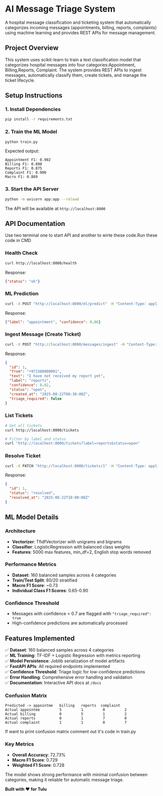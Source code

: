 # AI Message Triage System

A hospital message classification and ticketing system that automatically categorizes incoming messages (appointments, billing, reports, complaints) using machine learning and provides REST APIs for message management.

##  Project Overview

This system uses scikit-learn to train a text classification model that categorizes hospital messages into four categories:Appointment, Billing,Reports, Complaint.
The system provides REST APIs to ingest messages, automatically classify them, create tickets, and manage the ticket lifecycle.

## Setup Instructions

### 1. Install Dependencies
```bash
pip install -r requirements.txt
```

### 2. Train the ML Model
```bash
python train.py
```

Expected output:
```
Appointment F1: 0.902
Billing F1: 0.880
Reports F1: 0.875
Complaint F1: 0.900
Macro F1: 0.889

```

### 3. Start the API Server
```bash
python -m uvicorn app:app --reload
```

The API will be available at `http://localhost:8000`

## API Documentation

Use two terminal one to start API and another to wirte these code.Run these code in CMD

### Health Check
```bash
curl http://localhost:8000/health
```
Response:
```json
{"status": "ok"}
```

### ML Prediction
```bash
curl -X POST "http://localhost:8000/ml/predict" -H "Content-Type: application/json" -d "{\"text\": \"I want to book an appointment tomorrow\"}"
```
Response:
```json
{"label": "appointment", "confidence": 0.86}
```

### Ingest Message (Create Ticket)
```bash
curl -X POST "http://localhost:8000/messages/ingest" -H "Content-Type: application/json" -d "{\"from\": \"+971500000001\", \"text\": \"I have not received my report yet\"}"

```
Response:
```json
{
  "id": 1,
  "from": "+971500000001",
  "text": "I have not received my report yet",
  "label": "reports",
  "confidence": 0.82,
  "status": "open",
  "created_at": "2025-08-22T08:30:00Z",
  "triage_required": false
}
```

### List Tickets
```bash
# Get all tickets
curl http://localhost:8000/tickets

# Filter by label and status
curl "http://localhost:8000/tickets?label=reports&status=open"
```

### Resolve Ticket
```bash
curl -X PATCH "http://localhost:8000/tickets/1" -H "Content-Type: application/json" -d "{\"status\": \"resolved\"}"
```
Response:
```json
{
  "id": 1,
  "status": "resolved",
  "resolved_at": "2025-08-22T10:00:00Z"
}
```

## ML Model Details

### Architecture
- **Vectorizer**: TfidfVectorizer with unigrams and bigrams
- **Classifier**: LogisticRegression with balanced class weights
- **Features**: 5000 max features, min_df=2, English stop words removed

### Performance Metrics
- **Dataset**: 160 balanced samples across 4 categories
- **Train/Test Split**: 80/20 stratified
- **Macro F1 Score**: ~0.73
- **Individual Class F1 Scores**: 0.65-0.90

### Confidence Threshold
- Messages with confidence < 0.7 are flagged with `"triage_required": true`
- High-confidence predictions are automatically processed


## Features Implemented

✅ **Dataset**: 160 balanced samples across 4 categories  
✅ **ML Training**: TF-IDF + Logistic Regression with metrics reporting  
✅ **Model Persistence**: Joblib serialization of model artifacts  
✅ **FastAPI APIs**: All required endpoints implemented  
✅ **Confidence Threshold**: Triage logic for low-confidence predictions  
✅ **Error Handling**: Comprehensive error handling and validation  
✅ **Documentation**: Interactive API docs at `/docs`  

### Confusion Matrix
```
Predicted -> appointme   billing   reports  complaint
Actual appointme         5         1         0         2
Actual billing           0         5         1         2 
Actual reports           0         1         7         0
Actual complaint         1         1         0         7
```
If want to print confusion matrix comment out it's code in train.py

### Key Metrics
- **Overall Accuracy**: 72.73%
- **Macro F1 Score**: 0.729
- **Weighted F1 Score**: 0.728

The model shows strong performance with minimal confusion between categories, making it reliable for automatic message triage.

**Built with ❤️ for Tulu**